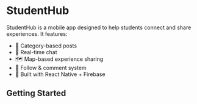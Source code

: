 # StudentHub

StudentHub is a mobile app designed to help students connect and share experiences. It features:

- 📌 Category-based posts
- 💬 Real-time chat
- 🗺️ Map-based experience sharing
- 👥 Follow & comment system
- 📱 Built with React Native + Firebase

## Getting Started

